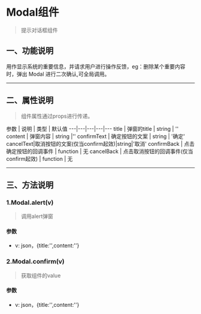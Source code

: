 # Modal组件
> 提示对话框组件
## 一、功能说明
用作显示系统的重要信息，并请求用户进行操作反馈，eg：删除某个重要内容时，弹出 Modal 进行二次确认,可全局调用。


---

## 二、属性说明
> 组件属性通过props进行传递。

参数 | 说明 | 类型 | 默认值
---|---|---|---|---
title | 弹窗的title | string | ''
content | 弹窗内容	 | string |''
confirmText | 确定按钮的文案 | string | '确定'
cancelText|取消按钮的文案(仅当confirm起效)|string|'取消'
confirmBack | 点击确定按钮的回调事件 | function | 无
cancelBack | 点击取消按钮的回调事件(仅当confirm起效) | function | 无


---

## 三、方法说明
### 1.Modal.alert(v)
> 调用alert弹窗

#### 参数
- v: json，{title:'',content:''}


### 2.Modal.confirm(v)
> 获取组件的value

#### 参数
- v: json，{title:'',content:''}



